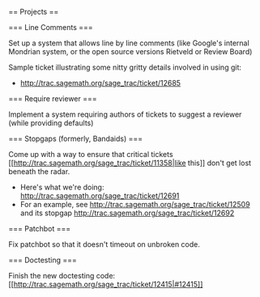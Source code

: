 == Projects ==

=== Line Comments ===

Set up a system that allows line by line comments (like Google's internal Mondrian system, or the open source versions Rietveld or Review Board)

Sample ticket illustrating some nitty gritty details involved in using git:

  * http://trac.sagemath.org/sage_trac/ticket/12685


=== Require reviewer ===

Implement a system requiring authors of tickets to suggest a reviewer (while providing defaults)

=== Stopgaps (formerly, Bandaids) ===

Come up with a way to ensure that critical tickets [[http://trac.sagemath.org/sage_trac/ticket/11358|like this]] don't get lost beneath the radar.
  * Here's what we're doing: http://trac.sagemath.org/sage_trac/ticket/12691
  * For an example, see http://trac.sagemath.org/sage_trac/ticket/12509 and its stopgap http://trac.sagemath.org/sage_trac/ticket/12692

=== Patchbot ===

Fix patchbot so that it doesn't timeout on unbroken code.

=== Doctesting ===

Finish the new doctesting code: [[http://trac.sagemath.org/sage_trac/ticket/12415|#12415]]

